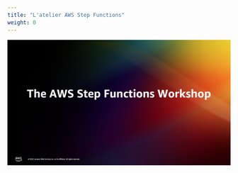 ```yaml
---
title: "L'atelier AWS Step Functions"
weight: 0
---
```


![Modèles d'orchestration avec AWS Step Functions](/static/img/intro/intro-slide.png)